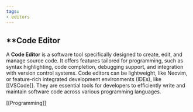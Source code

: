 ```yaml
---
tags:
- editors
---
```


## **Code Editor

A **Code Editor** is a software tool specifically designed to create, edit, and manage source code. It offers features tailored for programming, such as syntax highlighting, code completion, debugging support, and integration with version control systems. Code editors can be lightweight, like Neovim, or feature-rich integrated development environments (IDEs), like [[VSCode]]. They are essential tools for developers to efficiently write and maintain software code across various programming languages.

[[Programming]]